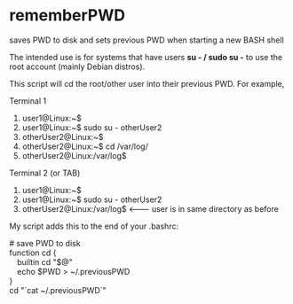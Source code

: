 # rememberPWD
saves PWD to disk and sets previous PWD when starting a new BASH shell

The intended use is for systems that have users **su - /  sudo su -** to use the root account (mainly Debian distros).

This script will cd the root/other user into their previous PWD. For example,

Terminal 1
1) user1@Linux:~$
2) user1@Linux:~$ sudo su -  otherUser2
3) otherUser2@Linux:~$
4) otherUser2@Linux:~$ cd /var/log/
5) otherUser2@Linux:/var/log$

Terminal 2 (or TAB)
1) user1@Linux:~$
2) user1@Linux:~$ sudo su -  otherUser2
3) otherUser2@Linux:/var/log$         <--- user is in same directory as before

My script adds this to the end of your .bashrc:

\# save PWD to disk<br>
function cd {<br>
    &emsp;builtin cd "$@"<br>
    &emsp;echo $PWD > ~/.previousPWD<br>
}<br>
cd "\`cat ~/.previousPWD\`"<br>
